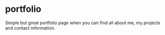 # portfolio
Simple but great portfolio page when you can find all about me, my projects and contact information. 
